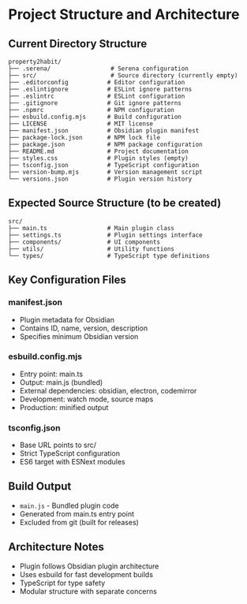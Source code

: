 # Project Structure and Architecture

## Current Directory Structure
```
property2habit/
├── .serena/                 # Serena configuration
├── src/                     # Source directory (currently empty)
├── .editorconfig           # Editor configuration
├── .eslintignore           # ESLint ignore patterns
├── .eslintrc               # ESLint configuration
├── .gitignore              # Git ignore patterns  
├── .npmrc                  # NPM configuration
├── esbuild.config.mjs      # Build configuration
├── LICENSE                 # MIT license
├── manifest.json           # Obsidian plugin manifest
├── package-lock.json       # NPM lock file
├── package.json            # NPM package configuration
├── README.md               # Project documentation
├── styles.css              # Plugin styles (empty)
├── tsconfig.json           # TypeScript configuration
├── version-bump.mjs        # Version management script
└── versions.json           # Plugin version history
```

## Expected Source Structure (to be created)
```
src/
├── main.ts                 # Main plugin class
├── settings.ts             # Plugin settings interface
├── components/             # UI components
├── utils/                  # Utility functions
└── types/                  # TypeScript type definitions
```

## Key Configuration Files

### manifest.json
- Plugin metadata for Obsidian
- Contains ID, name, version, description
- Specifies minimum Obsidian version

### esbuild.config.mjs
- Entry point: main.ts
- Output: main.js (bundled)
- External dependencies: obsidian, electron, codemirror
- Development: watch mode, source maps
- Production: minified output

### tsconfig.json
- Base URL points to src/
- Strict TypeScript configuration
- ES6 target with ESNext modules

## Build Output
- `main.js` - Bundled plugin code
- Generated from main.ts entry point
- Excluded from git (built for releases)

## Architecture Notes
- Plugin follows Obsidian plugin architecture
- Uses esbuild for fast development builds
- TypeScript for type safety
- Modular structure with separate concerns